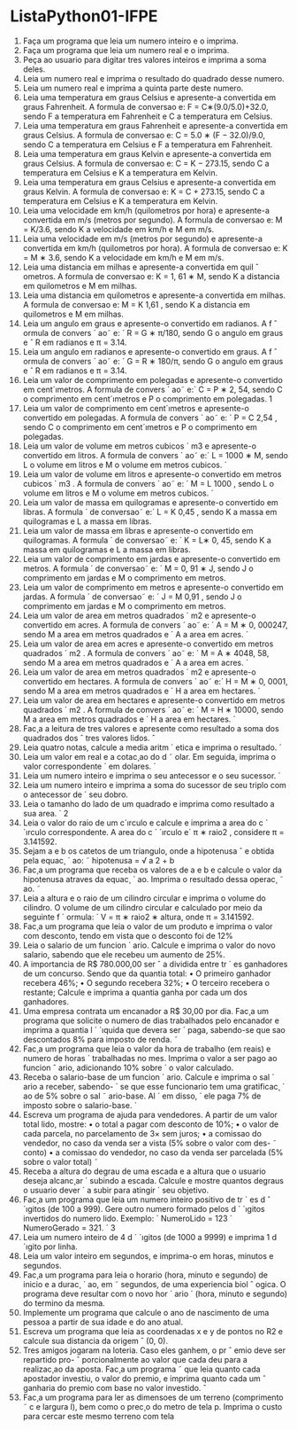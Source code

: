 # ListaPython01-IFPE
1. Faça um programa que leia um numero inteiro e o imprima.
3. Faça um programa que leia um numero real e o imprima.
4. Peça ao usuario para digitar tres valores inteiros e imprima a soma deles.
5. Leia um numero real e imprima o resultado do quadrado desse numero. 
6. Leia um numero real e imprima a quinta parte deste numero.
7. Leia uma temperatura em graus Celsius e apresente-a convertida em graus Fahrenheit.
A formula de conversao e: F = C∗(9.0/5.0)+32.0, sendo F a temperatura em Fahrenheit
e C a temperatura em Celsius.
7. Leia uma temperatura em graus Fahrenheit e apresente-a convertida em graus Celsius.
A formula de conversao e: C = 5.0 ∗ (F − 32.0)/9.0, sendo C a temperatura em Celsius
e F a temperatura em Fahrenheit.
8. Leia uma temperatura em graus Kelvin e apresente-a convertida em graus Celsius. A
formula de conversao e: C = K − 273.15, sendo C a temperatura em Celsius e K a
temperatura em Kelvin.
9. Leia uma temperatura em graus Celsius e apresente-a convertida em graus Kelvin. A
formula de conversao e: K = C + 273.15, sendo C a temperatura em Celsius e K a
temperatura em Kelvin.
10. Leia uma velocidade em km/h (quilometros por hora) e apresente-a convertida em m/s
(metros por segundo). A formula de conversao e: M = K/3.6, sendo K a velocidade em
km/h e M em m/s.
11. Leia uma velocidade em m/s (metros por segundo) e apresente-a convertida em km/h
(quilometros por hora). A formula de conversao e: K = M ∗ 3.6, sendo K a velocidade
em km/h e M em m/s.
12. Leia uma distancia em milhas e apresente-a convertida em quil ˆ ometros. A formula de 
conversao e: K = 1, 61 ∗ M, sendo K a distancia em quilometros e M em milhas.
13. Leia uma distancia em quilometros e apresente-a convertida em milhas. A formula de
conversao e: M =
K
1,61 , sendo K a distancia em quilometros e  M em milhas.
14. Leia um angulo em graus e apresente-o convertido em radianos. A f ˆ ormula de convers ´ ao˜
e: ´ R = G ∗ π/180, sendo G o angulo em graus e ˆ R em radianos e π = 3.14.
15. Leia um angulo em radianos e apresente-o convertido em graus. A f ˆ ormula de convers ´ ao˜
e: ´ G = R ∗ 180/π, sendo G o angulo em graus e ˆ R em radianos e π = 3.14.
16. Leia um valor de comprimento em polegadas e apresente-o convertido em cent´ımetros.
A formula de convers ´ ao˜ e:´ C = P ∗ 2, 54, sendo C o comprimento em cent´ımetros e P o
comprimento em polegadas.
1
17. Leia um valor de comprimento em cent´ımetros e apresente-o convertido em polegadas.
A formula de convers ´ ao˜ e: ´ P =
C
2,54 , sendo C o comprimento em cent´ımetros e P o
comprimento em polegadas.
18. Leia um valor de volume em metros cubicos ´ m3 e apresente-o convertido em litros. A
formula de convers ´ ao˜ e:´ L = 1000 ∗ M, sendo L o volume em litros e M o volume em
metros cubicos. ´
19. Leia um valor de volume em litros e apresente-o convertido em metros cubicos ´ m3
. A
formula de convers ´ ao˜ e: ´ M =
L
1000 , sendo L o volume em litros e M o volume em metros
cubicos. ´
20. Leia um valor de massa em quilogramas e apresente-o convertido em libras. A formula ´
de conversao˜ e:´ L =
K
0,45 , sendo K a massa em quilogramas e L a massa em libras.
21. Leia um valor de massa em libras e apresente-o convertido em quilogramas. A formula ´
de conversao˜ e: ´ K = L∗ 0, 45, sendo K a massa em quilogramas e L a massa em libras.
22. Leia um valor de comprimento em jardas e apresente-o convertido em metros. A formula ´
de conversao˜ e: ´ M = 0, 91 ∗ J, sendo J o comprimento em jardas e M o comprimento
em metros.
23. Leia um valor de comprimento em metros e apresente-o convertido em jardas. A formula ´
de conversao˜ e: ´ J =
M
0,91 , sendo J o comprimento em jardas e M o comprimento em
metros.
24. Leia um valor de area em metros quadrados ´ m2 e apresente-o convertido em acres. A
formula de convers ´ ao˜ e: ´ A = M ∗ 0, 000247, sendo M a area em metros quadrados e ´ A
a area em acres. ´
25. Leia um valor de area em acres e apresente-o convertido em metros quadrados ´ m2
. A
formula de convers ´ ao˜ e: ´ M = A ∗ 4048, 58, sendo M a area em metros quadrados e ´ A a
area em acres. ´
26. Leia um valor de area em metros quadrados ´ m2 e apresente-o convertido em hectares.
A formula de convers ´ ao˜ e:´ H = M ∗ 0, 0001, sendo M a area em metros quadrados e ´ H
a area em hectares. ´
27. Leia um valor de area em hectares e apresente-o convertido em metros quadrados ´ m2
.
A formula de convers ´ ao˜ e: ´ M = H ∗ 10000, sendo M a area em metros quadrados e ´ H
a area em hectares. ´
28. Fac¸a a leitura de tres valores e apresente como resultado a soma dos quadrados dos ˆ
tres valores lidos. ˆ
29. Leia quatro notas, calcule a media aritm ´ etica e imprima o resultado. ´
30. Leia um valor em real e a cotac¸ao do d ˜ olar. Em seguida, imprima o valor correspondente ´
em dolares. ´
31. Leia um numero inteiro e imprima o seu antecessor e o seu sucessor. ´
32. Leia um numero inteiro e imprima a soma do sucessor de seu triplo com o antecessor de ´
seu dobro.
33. Leia o tamanho do lado de um quadrado e imprima como resultado a sua area. ´
2
34. Leia o valor do raio de um c´ırculo e calcule e imprima a area do c ´ ´ırculo correspondente.
A area do c ´ ´ırculo e´ π ∗ raio2
, considere π = 3.141592.
35. Sejam a e b os catetos de um triangulo, onde a hipotenusa ˆ e obtida pela equac¸ ´ ao: ˜
hipotenusa =
√
a
2 + b
2. Fac¸a um programa que receba os valores de a e b e calcule
o valor da hipotenusa atraves da equac¸ ´ ao. Imprima o resultado dessa operac¸ ˜ ao. ˜
36. Leia a altura e o raio de um cilindro circular e imprima o volume do cilindro. O volume
de um cilindro circular e calculado por meio da seguinte f ´ ormula: ´ V = π ∗ raio2 ∗ altura,
onde π = 3.141592.
37. Fac¸a um programa que leia o valor de um produto e imprima o valor com desconto, tendo
em vista que o desconto foi de 12%
38. Leia o salario de um funcion ´ ario. Calcule e imprima o valor do novo salario, sabendo que 
ele recebeu um aumento de 25%.
39. A importancia de R$ 780.000,00 ser ˆ a dividida entre tr ´ es ganhadores de um concurso. 
Sendo que da quantia total:
• O primeiro ganhador recebera 46%; 
• O segundo recebera 32%; 
• O terceiro recebera o restante; 
Calcule e imprima a quantia ganha por cada um dos ganhadores. 
0. Uma empresa contrata um encanador a R$ 30,00 por dia. Fac¸a um programa que solicite
o numero de dias trabalhados pelo encanador e imprima a quantia l ´ ´ıquida que devera ser ´
paga, sabendo-se que sao descontados 8% para imposto de renda. ˜
41. Fac¸a um programa que leia o valor da hora de trabalho (em reais) e numero de horas ´
trabalhadas no mes. Imprima o valor a ser pago ao funcion ˆ ario, adicionando 10% sobre ´
o valor calculado.
42. Receba o salario-base de um funcion ´ ario. Calcule e imprima o sal ´ ario a receber, sabendo- ´
se que esse funcionario tem uma gratificac¸ ´ ao de 5% sobre o sal ˜ ario-base. Al ´ em disso, ´
ele paga 7% de imposto sobre o salario-base. ´
43. Escreva um programa de ajuda para vendedores. A partir de um valor total lido, mostre:
• o total a pagar com desconto de 10%;
• o valor de cada parcela, no parcelamento de 3× sem juros;
• a comissao do vendedor, no caso da venda ser a vista (5% sobre o valor com des- ˜
conto)
• a comissao do vendedor, no caso da venda ser parcelada (5% sobre o valor total) ˜
44. Receba a altura do degrau de uma escada e a altura que o usuario deseja alcanc¸ar ´
subindo a escada. Calcule e mostre quantos degraus o usuario dever ´ a subir para atingir ´
seu objetivo.
45. Fac¸a um programa que leia um numero inteiro positivo de tr ´ es d ˆ ´ıgitos (de 100 a 999).
Gere outro numero formado pelos d ´ ´ıgitos invertidos do numero lido. Exemplo: ´
NumeroLido = 123 ´
NumeroGerado = 321. ´
3
46. Leia um numero inteiro de 4 d ´ ´ıgitos (de 1000 a 9999) e imprima 1 d´ıgito por linha.
47. Leia um valor inteiro em segundos, e imprima-o em horas, minutos e segundos.
48. Fac¸a um programa para leia o horario (hora, minuto e segundo) de inicio e a durac¸ ´ ao, em ˜
segundos, de uma experiencia biol ˆ ogica. O programa deve resultar com o novo hor ´ ario ´
(hora, minuto e segundo) do termino da mesma.
49. Implemente um programa que calcule o ano de nascimento de uma pessoa a partir de
sua idade e do ano atual.
50. Escreva um programa que leia as coordenadas x e y de pontos no R2 e calcule sua
distancia da origem ˆ (0, 0).
51. Tres amigos jogaram na loteria. Caso eles ganhem, o pr ˆ emio deve ser repartido pro- ˆ
porcionalmente ao valor que cada deu para a realizac¸ao da aposta. Fac¸a um programa ˜
que leia quanto cada apostador investiu, o valor do premio, e imprima quanto cada um ˆ
ganharia do premio com base no valor investido. ˆ
52. Fac¸a um programa para ler as dimensoes de um terreno (comprimento ˜ c e largura l),
bem como o prec¸o do metro de tela p. Imprima o custo para cercar este mesmo terreno
com tela
